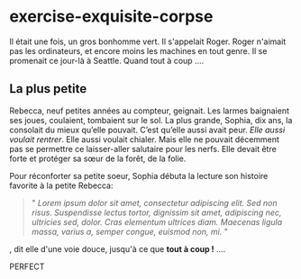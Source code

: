 # exercise-exquisite-corpse

Il était une fois, un gros bonhomme vert. Il s'appelait Roger.
Roger n'aimait pas les ordinateurs, et encore moins les machines en tout genre.
Il se promenait ce jour-là à Seattle. Quand tout à coup ....

## La plus petite
Rebecca, neuf petites années au compteur, geignait. Les larmes baignaient ses joues, coulaient, tombaient sur le sol. La plus grande, Sophia, dix ans, la consolait du mieux qu’elle pouvait. C’est qu’elle aussi avait peur. *Elle aussi voulait rentrer*. Elle aussi voulait chialer. Mais elle ne pouvait décemment pas se permettre ce laisser-aller salutaire pour les nerfs. Elle devait être forte et protéger sa sœur de la forêt, de la folie.

Pour réconforter sa petite soeur, Sophia débuta la lecture son histoire favorite à la petite Rebecca: 
> " *Lorem ipsum dolor sit amet, consectetur adipiscing elit. Sed non risus. Suspendisse lectus tortor, dignissim sit amet, adipiscing nec, ultricies sed, dolor. Cras elementum ultrices diam. Maecenas ligula massa, varius a, semper congue, euismod non, mi.* "

, dit elle d'une voie douce, jusqu'à ce que **tout à coup !** ....

PERFECT

